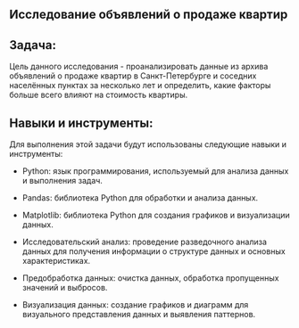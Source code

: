 ## Исследование объявлений о продаже квартир
## Задача:
Цель данного исследования - проанализировать данные из архива объявлений о продаже квартир в Санкт-Петербурге и соседних населённых пунктах за несколько лет и определить, какие факторы больше всего влияют на стоимость квартиры.

## Навыки и инструменты:
Для выполнения этой задачи будут использованы следующие навыки и инструменты:

* Python: язык программирования, используемый для анализа данных и выполнения задач.

* Pandas: библиотека Python для обработки и анализа данных.

* Matplotlib: библиотека Python для создания графиков и визуализации данных.

* Исследовательский анализ: проведение разведочного анализа данных для получения информации о структуре данных и основных характеристиках.

* Предобработка данных: очистка данных, обработка пропущенных значений и выбросов.

* Визуализация данных: создание графиков и диаграмм для визуального представления данных и выявления паттернов.


